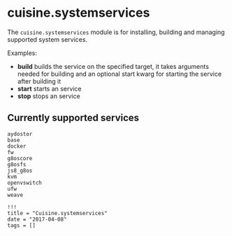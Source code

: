 # cuisine.systemservices

The `cuisine.systemservices` module is for installing, building and managing supported system services.

Examples:

- **build** builds the service on the specified target, it takes arguments needed for building and an optional start kwarg for starting the service after building it
- **start** starts an service
- **stop** stops an service

## Currently supported services

```
aydostor
base
docker
fw
g8oscore
g8osfs
js8_g8os
kvm
openvswitch
ufw
weave
```

```
!!!
title = "Cuisine.systemservices"
date = "2017-04-08"
tags = []
```
